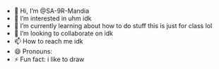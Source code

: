 - 👋 Hi, I’m @SA-9R-Mandia
- 👀 I’m interested in uhm idk
- 🌱 I’m currently learning about how to do stuff this is just for class lol
- 💞️ I’m looking to collaborate on idk
- 📫 How to reach me idk
- 😄 Pronouns: 
- ⚡ Fun fact: i like to draw

<!---
SA-9R-Mandia/SA-9R-Mandia is a ✨ special ✨ repository because its `README.md` (this file) appears on your GitHub profile.
You can click the Preview link to take a look at your changes.
--->
